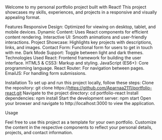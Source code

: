 Welcome to my personal portfolio project built with React! This project showcases my skills, experiences, and projects in a responsive and visually appealing format.

Features
Responsive Design: Optimized for viewing on desktop, tablet, and mobile devices.
Dynamic Content: Uses React components for efficient content rendering.
Interactive UI: Smooth animations and user-friendly interactions.
Project Showcase: Highlights key projects with descriptions, links, and images.
Contact Form: Functional form for users to get in touch with me.
Dark Mode Support: Toggle between light and dark themes.
Technologies Used
React: Frontend framework for building the user interface.
HTML5 & CSS3: Markup and styling.
JavaScript (ES6+): Core programming language.
React Router: For navigation between pages.
EmailJS: For handling form submissions.

Installation
To set up and run this project locally, follow these steps:
Clone the repository:
git clone https://https://github.com/Aparnaa2111/portfolio-react.git
Navigate to the project directory:
cd portfolio-react
Install dependencies:
npm install
Start the development server:
npm start
Open your browser and navigate to http://localhost:3000 to view the application.

Usage

Feel free to use this project as a template for your own portfolio. Customize the content in the respective components to reflect your personal details, projects, and contact information.
